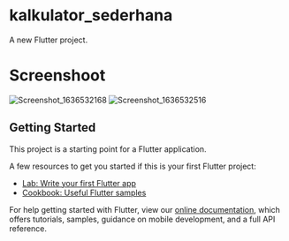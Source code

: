 # kalkulator_sederhana

A new Flutter project.

# Screenshoot

![Screenshot_1636532168](https://user-images.githubusercontent.com/84716211/141081575-17cace9f-2416-44b6-857a-7700d282ae24.png)
![Screenshot_1636532516](https://user-images.githubusercontent.com/84716211/141081583-92f43836-976f-48c7-a895-cc962110d350.png)

## Getting Started

This project is a starting point for a Flutter application.

A few resources to get you started if this is your first Flutter project:

- [Lab: Write your first Flutter app](https://flutter.dev/docs/get-started/codelab)
- [Cookbook: Useful Flutter samples](https://flutter.dev/docs/cookbook)

For help getting started with Flutter, view our
[online documentation](https://flutter.dev/docs), which offers tutorials,
samples, guidance on mobile development, and a full API reference.
